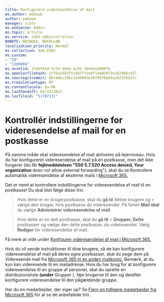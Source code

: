 ```yaml
---
title: Konfigurere videresendelse af mail
ms.author: pebaum
author: pebaum
manager: scotv
ms.audience: Admin
ms.topic: article
ms.service: o365-administration
ROBOTS: NOINDEX, NOFOLLOW
localization_priority: Normal
ms.collection: Adm_O365
ms.custom:
- "20"
- "1200004"
ms.assetid: 15abf81d-5c5d-49da-ac81-1b4daa1809f6
ms.openlocfilehash: a7fba259375c667ff2e0f14a03972e102468cd27
ms.sourcegitcommit: 8bc60ec34bc1e40685e3976576e04a2623f63a7c
ms.translationtype: MT
ms.contentlocale: da-DK
ms.lasthandoff: 04/15/2021
ms.locfileid: "51787131"
---
```

# <a name="check-the-email-forwarding-settings-for-a-mailbox"></a>Kontrollér indstillingerne for videresendelse af mail for en postkasse

På samme måde skal videresendelse af mail aktiveres på lejerniveau. Hvis du har konfigureret videresendelse af mail på en postkasse, men det ikke fungerer (du får **fejlmeddelelsen "550 5.7.520 Access denied, Your organization** does not allow external forwarding"), skal du se Kontrollere automatisk videresendelse af eksterne mails i [Microsoft 365.](https://docs.microsoft.com/microsoft-365/security/office-365-security/external-email-forwarding?view=o365-worldwide)

Det er nemt at kontrollere indstillingerne for videresendelse af mail til en postkasse! Du skal blot følge disse trin.
  
> Hvis dette er en brugerpostkasse, skal du **gå til** Aktive brugere og \>  vælge den bruger, hvis postkasse du videresender. På fanen **Mail skal** du vælge **Administrer videresendelse af mail**.

> Hvis dette er en delt postkasse, skal du **gå til** \> **Grupper, Delte** postkasser og vælge den delte postkasse, du videresender. Vælg **Rediger** for videresendelse af mail.

Få mere at vide under [Konfigurer videresendelse af mail i Microsoft 365.](https://docs.microsoft.com/microsoft-365/admin/email/configure-email-forwarding)
  
Hvis du vil sende instruktioner til dine brugere, så de kan konfigurere videresendelse af mail på deres egne postkasser, skal du pege dem på Videresende mail fra [Microsoft 365 til en anden mailkonto.](https://support.office.com/article/Forward-email-from-Office-365-to-another-email-account-1ed4ee1e-74f8-4f53-a174-86b748ff6a0e) Bemærk, at du kun kan videresende til én mailadresse. Hvis du har brug for at konfigurere videresendelse til en gruppe af personer, skal du oprette en distributionsliste **(under** Grupper ), føje brugerne til den og derefter konfigurere videresendelse til den pågældende gruppe.
  
Har du en medarbejder, der siger op? Se [Fjern en tidligere medarbejder fra Microsoft 365](https://docs.microsoft.com/microsoft-365/admin/add-users/remove-former-employee) for at se de anbefalede trin.